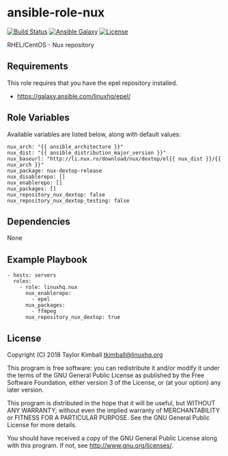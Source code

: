 # ansible-role-nux

[![Build Status](https://travis-ci.org/linuxhq/ansible-role-nux.svg?branch=master)](https://travis-ci.org/linuxhq/ansible-role-nux)
[![Ansible Galaxy](https://img.shields.io/badge/ansible--galaxy-nux-blue.svg?style=flat)](https://galaxy.ansible.com/linuxhq/nux)
[![License](https://img.shields.io/badge/license-GPLv3-brightgreen.svg?style=flat)](COPYING)

RHEL/CentOS - Nux repository

## Requirements

This role requires that you have the epel repository installed.

 * https://galaxy.ansible.com/linuxhq/epel/

## Role Variables

Available variables are listed below, along with default values:

    nux_arch: "{{ ansible_architecture }}"
    nux_dist: "{{ ansible_distribution_major_version }}"
    nux_baseurl: "http://li.nux.ro/download/nux/dextop/el{{ nux_dist }}/{{ nux_arch }}"
    nux_package: nux-dextop-release
    nux_disablerepo: []
    nux_enablerepo: []
    nux_packages: []
    nux_repository_nux_dextop: false
    nux_repository_nux_dextop_testing: false

## Dependencies

None

## Example Playbook

    - hosts: servers
      roles:
        - role: linuxhq.nux
          nux_enablerepo:
            - epel
          nux_packages:
            - ffmpeg
          nux_repository_nux_dextop: true

## License

Copyright (C) 2018 Taylor Kimball <tkimball@linuxhq.org>

This program is free software: you can redistribute it and/or modify
it under the terms of the GNU General Public License as published by
the Free Software Foundation, either version 3 of the License, or
(at your option) any later version.

This program is distributed in the hope that it will be useful,
but WITHOUT ANY WARRANTY; without even the implied warranty of
MERCHANTABILITY or FITNESS FOR A PARTICULAR PURPOSE. See the
GNU General Public License for more details.

You should have received a copy of the GNU General Public License
along with this program. If not, see <http://www.gnu.org/licenses/>.
